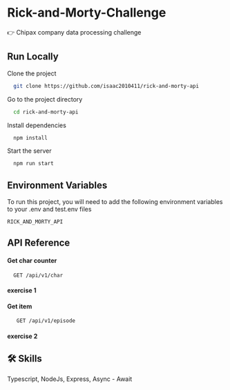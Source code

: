 
# Rick-and-Morty-Challenge

👉 Chipax company data processing challenge


## Run Locally

Clone the project

```bash
  git clone https://github.com/isaac2010411/rick-and-morty-api
```

Go to the project directory

```bash
  cd rick-and-morty-api
```

Install dependencies

```bash
  npm install
```

Start the server

```bash
  npm run start
```


## Environment Variables

To run this project, you will need to add the following environment variables to your .env and test.env files

`RICK_AND_MORTY_API`



## API Reference

#### Get char counter

```http
  GET /api/v1/char
```
#### exercise 1


#### Get item

```http
   GET /api/v1/episode
```
#### exercise 2

## 🛠 Skills
Typescript, NodeJs, Express, Async - Await 

